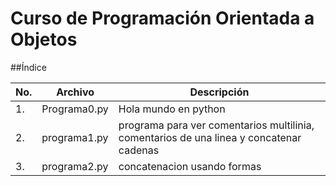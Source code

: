 # Curso de Programación Orientada a Objetos

##Índice

|No.|Archivo|Descripción|
|--|--|--|
|1.|Programa0.py|Hola mundo en python|
|2.|programa1.py|programa para ver comentarios multilinia, comentarios de una linea y concatenar cadenas|
|3.|programa2.py|concatenacion usando formas|
